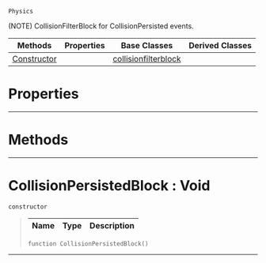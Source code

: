  `Physics`

(NOTE) CollisionFilterBlock for CollisionPersisted events.

|Methods|Properties|Base Classes|Derived Classes|
|---|---|---|---|
|[ Constructor](collisionpersistedblock.md#collisionpersistedblock)| |[collisionfilterblock](collisionfilterblock.md)| |


 #  Properties


---  
 #  Methods


---  
 #  CollisionPersistedBlock : Void

 `constructor`

> 
> |Name|Type|Description|
> |---|---|---|
> ``` lang=cpp, name=Nada
> function CollisionPersistedBlock()
> ``` 


---  
 

 